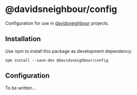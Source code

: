 # @davidsneighbour/config

Configuration for use in [davidsneighbour](https://github.com/davidsneighbour/) projects.

## Installation

Use npm to install this package as development dependency:

```shell
npm install --save-dev @davidsneighbour/config
```

## Configuration

To be written...
